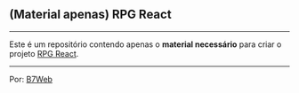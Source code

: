 ## (Material apenas) RPG React

---

Este é um repositório contendo apenas o **material necessário** para criar o projeto [RPG React](https://github.com/suporteb7web/rpg-react).

---

Por:
[B7Web](https://b7web.com.br)